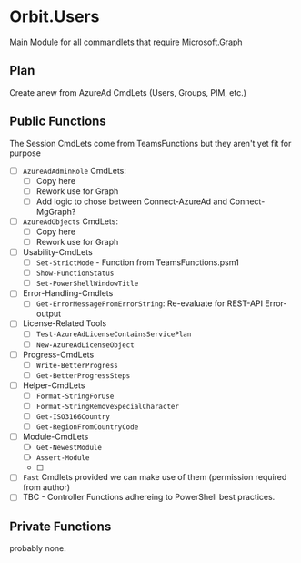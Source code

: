 ﻿# Orbit.Users

Main Module for all commandlets that require Microsoft.Graph

## Plan

Create anew from AzureAd CmdLets (Users, Groups, PIM, etc.)

## Public Functions

The Session CmdLets come from TeamsFunctions but they aren't yet fit for purpose

- [ ] `AzureAdAdminRole` CmdLets:
  - [ ] Copy here
  - [ ] Rework use for Graph
  - [ ] Add logic to chose between Connect-AzureAd and Connect-MgGraph?
- [ ] `AzureAdObjects` CmdLets:
  - [ ] Copy here
  - [ ] Rework use for Graph
- [ ] Usability-CmdLets
  - [ ] `Set-StrictMode` - Function from TeamsFunctions.psm1
  - [ ] `Show-FunctionStatus`
  - [ ] `Set-PowerShellWindowTitle`
- [ ] Error-Handling-Cmdlets
  - [ ] `Get-ErrorMessageFromErrorString`: Re-evaluate for REST-API Error-output
- [ ] License-Related Tools
  - [ ] `Test-AzureAdLicenseContainsServicePlan`
  - [ ] `New-AzureAdLicenseObject`
- [ ] Progress-CmdLets
  - [ ] `Write-BetterProgress`
  - [ ] `Get-BetterProgressSteps`
- [ ] Helper-CmdLets
  - [ ] `Format-StringForUse`
  - [ ] `Format-StringRemoveSpecialCharacter`
  - [ ] `Get-ISO3166Country`
  - [ ] `Get-RegionFromCountryCode`
- [ ] Module-CmdLets
  - [ ] `Get-NewestModule`
  - [ ] `Assert-Module`
  - [ ]
- [ ] `Fast` Cmdlets provided we can make use of them (permission required from author)
- [ ] TBC - Controller Functions adhereing to PowerShell best practices.

## Private Functions

probably none.
